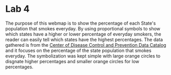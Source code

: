 # Lab 4

The purpose of this webmap is to show the percentage of each State's population that smokes everyday.  By using proportional symbols to show which states have a higher or lower percentage of everyday smokers, the reader can easily tell which states have the highest percentages.  The data gathered is from the [Center of Disease Control and Prevention Data Catalog](https://data.cdc.gov/Smoking-Tobacco-Use/2010-BRFSS-Smokes-Everyday-Map/exwk-rjkz) and it focuses on the percentage of the state population that smokes everyday.  The symbolization was kept simple with large orange circles to disgnate higher percentages and smaller orange circles for low percentages.  
